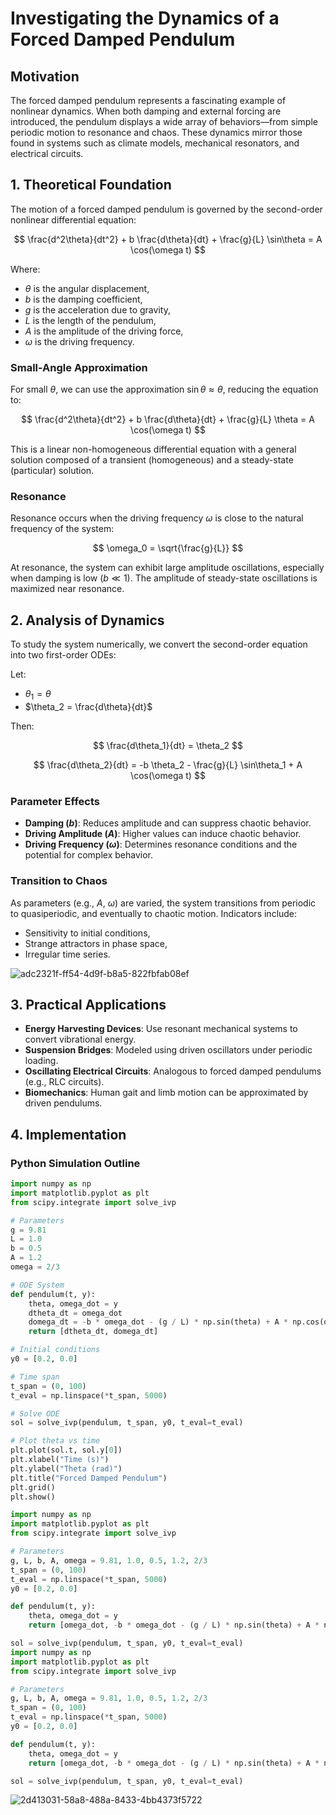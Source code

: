# Investigating the Dynamics of a Forced Damped Pendulum

## Motivation

The forced damped pendulum represents a fascinating example of nonlinear dynamics. When both damping and external forcing are introduced, the pendulum displays a wide array of behaviors—from simple periodic motion to resonance and chaos. These dynamics mirror those found in systems such as climate models, mechanical resonators, and electrical circuits.

## 1. Theoretical Foundation

The motion of a forced damped pendulum is governed by the second-order nonlinear differential equation:

$$
\frac{d^2\theta}{dt^2} + b \frac{d\theta}{dt} + \frac{g}{L} \sin\theta = A \cos(\omega t)
$$

Where:

- $\theta$ is the angular displacement,
- $b$ is the damping coefficient,
- $g$ is the acceleration due to gravity,
- $L$ is the length of the pendulum,
- $A$ is the amplitude of the driving force,
- $\omega$ is the driving frequency.

### Small-Angle Approximation

For small $\theta$, we can use the approximation $\sin\theta \approx \theta$, reducing the equation to:

$$
\frac{d^2\theta}{dt^2} + b \frac{d\theta}{dt} + \frac{g}{L} \theta = A \cos(\omega t)
$$

This is a linear non-homogeneous differential equation with a general solution composed of a transient (homogeneous) and a steady-state (particular) solution.

### Resonance

Resonance occurs when the driving frequency $\omega$ is close to the natural frequency of the system:

$$
\omega_0 = \sqrt{\frac{g}{L}}
$$

At resonance, the system can exhibit large amplitude oscillations, especially when damping is low ($b \ll 1$). The amplitude of steady-state oscillations is maximized near resonance.

## 2. Analysis of Dynamics

To study the system numerically, we convert the second-order equation into two first-order ODEs:

Let:
- $\theta_1 = \theta$
- $\theta_2 = \frac{d\theta}{dt}$

Then:

$$
\frac{d\theta_1}{dt} = \theta_2
$$

$$
\frac{d\theta_2}{dt} = -b \theta_2 - \frac{g}{L} \sin\theta_1 + A \cos(\omega t)
$$

### Parameter Effects

- **Damping ($b$)**: Reduces amplitude and can suppress chaotic behavior.
- **Driving Amplitude ($A$)**: Higher values can induce chaotic behavior.
- **Driving Frequency ($\omega$)**: Determines resonance conditions and the potential for complex behavior.

### Transition to Chaos

As parameters (e.g., $A$, $\omega$) are varied, the system transitions from periodic to quasiperiodic, and eventually to chaotic motion. Indicators include:

- Sensitivity to initial conditions,
- Strange attractors in phase space,
- Irregular time series.

![adc2321f-ff54-4d9f-b8a5-822fbfab08ef](https://github.com/user-attachments/assets/158fa377-ade0-432c-9dd7-f7b804fdfa53)

## 3. Practical Applications

- **Energy Harvesting Devices**: Use resonant mechanical systems to convert vibrational energy.
- **Suspension Bridges**: Modeled using driven oscillators under periodic loading.
- **Oscillating Electrical Circuits**: Analogous to forced damped pendulums (e.g., RLC circuits).
- **Biomechanics**: Human gait and limb motion can be approximated by driven pendulums.

## 4. Implementation

### Python Simulation Outline

```python
import numpy as np
import matplotlib.pyplot as plt
from scipy.integrate import solve_ivp

# Parameters
g = 9.81
L = 1.0
b = 0.5
A = 1.2
omega = 2/3

# ODE System
def pendulum(t, y):
    theta, omega_dot = y
    dtheta_dt = omega_dot
    domega_dt = -b * omega_dot - (g / L) * np.sin(theta) + A * np.cos(omega * t)
    return [dtheta_dt, domega_dt]

# Initial conditions
y0 = [0.2, 0.0]

# Time span
t_span = (0, 100)
t_eval = np.linspace(*t_span, 5000)

# Solve ODE
sol = solve_ivp(pendulum, t_span, y0, t_eval=t_eval)

# Plot theta vs time
plt.plot(sol.t, sol.y[0])
plt.xlabel("Time (s)")
plt.ylabel("Theta (rad)")
plt.title("Forced Damped Pendulum")
plt.grid()
plt.show()

import numpy as np
import matplotlib.pyplot as plt
from scipy.integrate import solve_ivp

# Parameters
g, L, b, A, omega = 9.81, 1.0, 0.5, 1.2, 2/3
t_span = (0, 100)
t_eval = np.linspace(*t_span, 5000)
y0 = [0.2, 0.0]

def pendulum(t, y):
    theta, omega_dot = y
    return [omega_dot, -b * omega_dot - (g / L) * np.sin(theta) + A * np.cos(omega * t)]

sol = solve_ivp(pendulum, t_span, y0, t_eval=t_eval)
import numpy as np
import matplotlib.pyplot as plt
from scipy.integrate import solve_ivp

# Parameters
g, L, b, A, omega = 9.81, 1.0, 0.5, 1.2, 2/3
t_span = (0, 100)
t_eval = np.linspace(*t_span, 5000)
y0 = [0.2, 0.0]

def pendulum(t, y):
    theta, omega_dot = y
    return [omega_dot, -b * omega_dot - (g / L) * np.sin(theta) + A * np.cos(omega * t)]

sol = solve_ivp(pendulum, t_span, y0, t_eval=t_eval)
```
![2d413031-58a8-488a-8433-4bb4373f5722](https://github.com/user-attachments/assets/1aab717e-f498-4b2c-b76d-5e9d8ca61eea)


